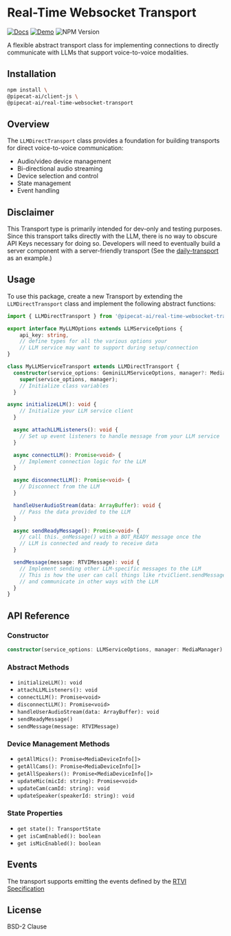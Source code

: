 # Real-Time Websocket Transport

[![Docs](https://img.shields.io/badge/Documentation-blue)](https://docs.pipecat.ai/client/reference/js/transports/realtime)
[![Demo](https://img.shields.io/badge/Demo-forestgreen)](examples/geminiMultiModalLive/README.md)
![NPM Version](https://img.shields.io/npm/v/@pipecat-ai/llm-direct-transport)

A flexible abstract transport class for implementing connections to directly communicate with LLMs that support voice-to-voice modalities.

## Installation

```bash copy
npm install \
@pipecat-ai/client-js \
@pipecat-ai/real-time-websocket-transport
```

## Overview

The `LLMDirectTransport` class provides a foundation for building transports for direct voice-to-voice communication:

- Audio/video device management
- Bi-directional audio streaming
- Device selection and control
- State management
- Event handling

## Disclaimer

This Transport type is primarily intended for dev-only and testing purposes. Since this transport talks directly with the LLM, there is no way to obscure API Keys necessary for doing so. Developers will need to eventually build a server component with a server-friendly transport (See the [daily-transport](https://docs.pipecat.ai/client/reference/js/transports/daily) as an example.)

## Usage

To use this package, create a new Transport by extending the `LLMDirectTransport` class and implement the following abstract functions:

```typescript
import { LLMDirectTransport } from '@pipecat-ai/real-time-websocket-transport';

export interface MyLLMOptions extends LLMServiceOptions {
    api_key: string,
    // define types for all the various options your
    // LLM service may want to support during setup/connection
}

class MyLLMServiceTransport extends LLMDirectTransport {
  constructor(service_options: GeminiLLMServiceOptions, manager?: MediaManager) {
    super(service_options, manager);
    // Initialize class variables
  }

async initializeLLM(): void {
    // Initialize your LLM service client
  }

  async attachLLMListeners(): void {
    // Set up event listeners to handle message from your LLM service
  }

  async connectLLM(): Promise<void> {
    // Implement connection logic for the LLM
  }

  async disconnectLLM(): Promise<void> {
    // Disconnect from the LLM
  }

  handleUserAudioStream(data: ArrayBuffer): void {
    // Pass the data provided to the LLM
  }

  async sendReadyMessage(): Promise<void> {
    // call this._onMessage() with a BOT_READY message once the
    // LLM is connected and ready to receive data
  }

  sendMessage(message: RTVIMessage): void {
    // Implement sending other LLM-specific messages to the LLM
    // This is how the user can call things like rtviClient.sendMessage(...)
    // and communicate in other ways with the LLM
  }
}
```

## API Reference

### Constructor
```typescript
constructor(service_options: LLMServiceOptions, manager: MediaManager)
```

### Abstract Methods
- `initializeLLM(): void`
- `attachLLMListeners(): void`
- `connectLLM(): Promise<void>`
- `disconnectLLM(): Promise<void>`
- `handleUserAudioStream(data: ArrayBuffer): void`
- `sendReadyMessage()`
- `sendMessage(message: RTVIMessage)`

### Device Management Methods
- `getAllMics(): Promise<MediaDeviceInfo[]>`
- `getAllCams(): Promise<MediaDeviceInfo[]>`
- `getAllSpeakers(): Promise<MediaDeviceInfo[]>`
- `updateMic(micId: string): Promise<void>`
- `updateCam(camId: string): void`
- `updateSpeaker(speakerId: string): void`

### State Properties
- `get state(): TransportState`
- `get isCamEnabled(): boolean`
- `get isMicEnabled(): boolean`

## Events
The transport supports emitting the events defined by the [RTVI Specification](https://docs.pipecat.ai/client/reference/js/callbacks)

## License

BSD-2 Clause
